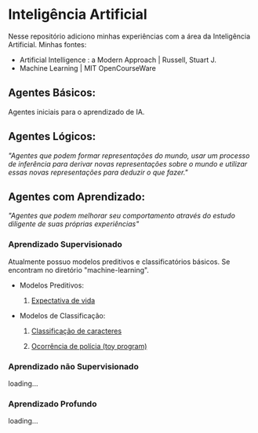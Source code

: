 # Inteligência Artificial

Nesse repositório adiciono minhas experiências com a área da Inteligência Artificial.
Minhas fontes:

- Artificial Intelligence : a Modern Approach | Russell, Stuart J.
- Machine Learning | MIT OpenCourseWare

## Agentes Básicos:
Agentes iniciais para o aprendizado de IA. 


## Agentes Lógicos:
_"Agentes que podem formar representações do mundo, usar um processo de inferência para derivar novas representações sobre o mundo e utilizar essas novas representações para deduzir o que fazer."_



## Agentes com Aprendizado:
_"Agentes que podem melhorar seu comportamento através do estudo diligente de suas próprias experiências"_
### Aprendizado Supervisionado


Atualmente possuo modelos preditivos e classificatórios básicos. Se encontram no diretório "machine-learning".

- Modelos Preditivos: 

    1. [Expectativa de vida](https://github.com/gmarinho2/artificial-inteligence/blob/main/machine-learning/multiple-linear-regression.py)

- Modelos de Classificação:

    1. [Classificação de caracteres](https://github.com/gmarinho2/artificial-inteligence/blob/main/machine-learning/handwrite-classifier.py)

    2. [Ocorrência de polícia (toy program)](https://github.com/gmarinho2/artificial-inteligence/blob/main/machine-learning/basic-classifier.py)


### Aprendizado não Supervisionado

loading...

### Aprendizado Profundo

loading...
